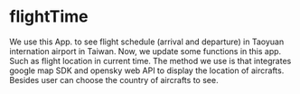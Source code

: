 # flightTime

We use this App. to see flight schedule (arrival and departure) in Taoyuan internation airport in Taiwan. 
Now, we update some functions in this app. Such as flight location in current time. The method we use is that integrates google map SDK and opensky web API to display the location of aircrafts. Besides user can choose the country of aircrafts to see.   
